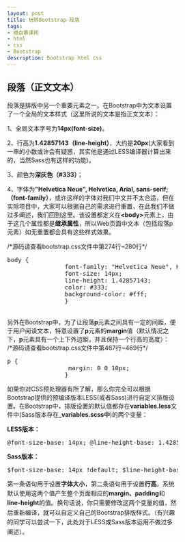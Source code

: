 ```yaml
---
layout: post
title: 玩转Bootstrap-段落
tags:
- 摘自慕课网
- html
- css
- Bootstrap
description: Bootstrap html css
---
```

  <div id="js-aticle-container" class="cwrap-autoheight aticle-container" style="width: 400px;">
            <div class="code-panel" id="J_PanelCode">
                <h2 class="code-head" id="J_CodeLang" data-lang="HTML">
                    段落（正文文本）
                </h2>
                <div class="code-description" id="J_CodeDescr">
                    <div class="code-desc co">
                        <p>
                            段落是排版中另一个重要元素之一。在Bootstrap中为文本设置了一个全局的文本样式（这里所说的文本是指正文文本）：
                        </p>
                        <p>
                            1、全局文本字号为<strong>14px(font-size)</strong>。
                        </p>
                        <p>
                            2、行高为<strong>1.42857143（line-height）</strong>，大约是<strong>20px</strong>(大家看到一串的小数或许会有疑惑，其实他是通过LESS编译器计算出来的，当然Sass也有这样的功能)。
                        </p>
                        <p>
                            3、颜色为<strong>深灰色（#333）</strong>；
                        </p>
                        <p>
                            4、字体为<strong>"Helvetica Neue", Helvetica, Arial, sans-serif;（font-family）</strong>，或许这样的字体对我们中文并不太合适，但在实际项目中，大家可以根据自己的需求进行重置，在此我们不做过多阐述，我们回到这里。该设置都定义在<strong>&lt;body&gt;</strong>元素上，由于这几个属性都是<strong>继承属性</strong>，所以Web页面中文本（包括段落p元素）如无重置都会具有这些样式效果。
                        </p>
                        <p>
                            /*源码请查看bootstrap.css文件中第274行~280行*/
                        </p>
                        <pre class="code">
body {
                font-family: "Helvetica Neue", Helvetica, Arial, sans-serif;
                font-size: 14px;
                line-height: 1.42857143;
                color: #333;
                background-color: #fff;
                }
</pre>
                        <p>
                            <br>
                            另外在Bootstrap中，为了让段落<strong>p</strong>元素之间具有一定的间距，便于用户阅读文本，特意设置了<strong>p</strong>元素的<strong>margin</strong>值（默认情况之下，<strong>p</strong>元素具有一个上下外边距，并且保持一个行高的高度）：<br>
                            /*源码请查看bootstrap.css文件中第467行~469行*/
                        </p>
                        <pre class="code">
p {
                 margin: 0 0 10px;
                }
</pre>
                        <p>
                            如果你对CSS预处理器有所了解，那么你完全可以根据Bootstrap提供的预编译版本LESS(或者Sass)进行自定义排版设置。在Bootstrap中，排版设置的默认值都存在<strong>variables.less</strong>文件中(Sass版本存在<strong>_variables.scss中</strong>)的两个变量：
                        </p>
                        <p>
                            <strong>LESS版本：</strong>
                        </p>
                        <pre class="code">
@font-size-base: 14px; @line-height-base: 1.428571429; // 20/14
</pre>
                        <p>
                            <strong>Sass版本：</strong>
                        </p>
                        <pre class="code">
$font-size-base: 14px !default; $line-height-base: 1.428571429 !default; // 20/14
</pre>
                        <p>
                            <span style="line-height: 1.6em;">第一条语句用于设置<strong>字体大小</strong>，第二条语句用于设置<strong>行高</strong>。系统默认使用这两个值产生整个页面相应的<strong>margin、padding</strong>和<strong>line-height</strong>的值。换句话说，你只需要修改这两个变量的值，然后重新编译，就可以自定义自己的Bootstrap排版样式。（有兴趣的同学可以尝试一下，此处对于LESS或Sass版本运用不做过多阐述）。</span>
                        </p>
                    </div>
                </div>
            </div>
        </div>